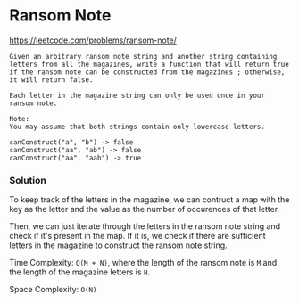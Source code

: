 # Ransom Note

https://leetcode.com/problems/ransom-note/

```
Given an arbitrary ransom note string and another string containing letters from all the magazines, write a function that will return true if the ransom note can be constructed from the magazines ; otherwise, it will return false.

Each letter in the magazine string can only be used once in your ransom note.

Note:
You may assume that both strings contain only lowercase letters.

canConstruct("a", "b") -> false
canConstruct("aa", "ab") -> false
canConstruct("aa", "aab") -> true
```

### Solution

To keep track of the letters in the magazine, we can contruct a map with the key as the letter and the value as the number of occurences of that letter.

Then, we can just iterate through the letters in the ransom note string and check if it's present in the map. If it is, we check if there are sufficient letters in the magazine to construct the ransom note string.

Time Complexity: `O(M + N)`, where the length of the ransom note is `M` and the length of the magazine letters is `N`.

Space Complexity: `O(N)`
